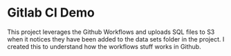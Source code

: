 # Gitlab CI Demo
This project leverages the Github Workflows and uploads SQL files to S3 when it notices they have been added to the data sets folder in the project. I created this to understand how the workflows stuff works in Github.
